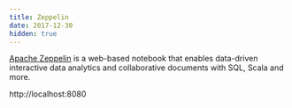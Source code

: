 ```yaml
---
title: Zeppelin 
date: 2017-12-30
hidden: true
---
```


[Apache Zeppelin](http://zeppelin.apache.org) is a web-based notebook that enables data-driven interactive data analytics and collaborative documents with SQL, Scala and more.

http://localhost:8080